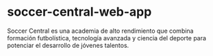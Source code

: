 # soccer-central-web-app
Soccer Central es una academia de alto rendimiento que combina formación futbolística, tecnología avanzada y ciencia del deporte para potenciar el desarrollo de jóvenes talentos.
